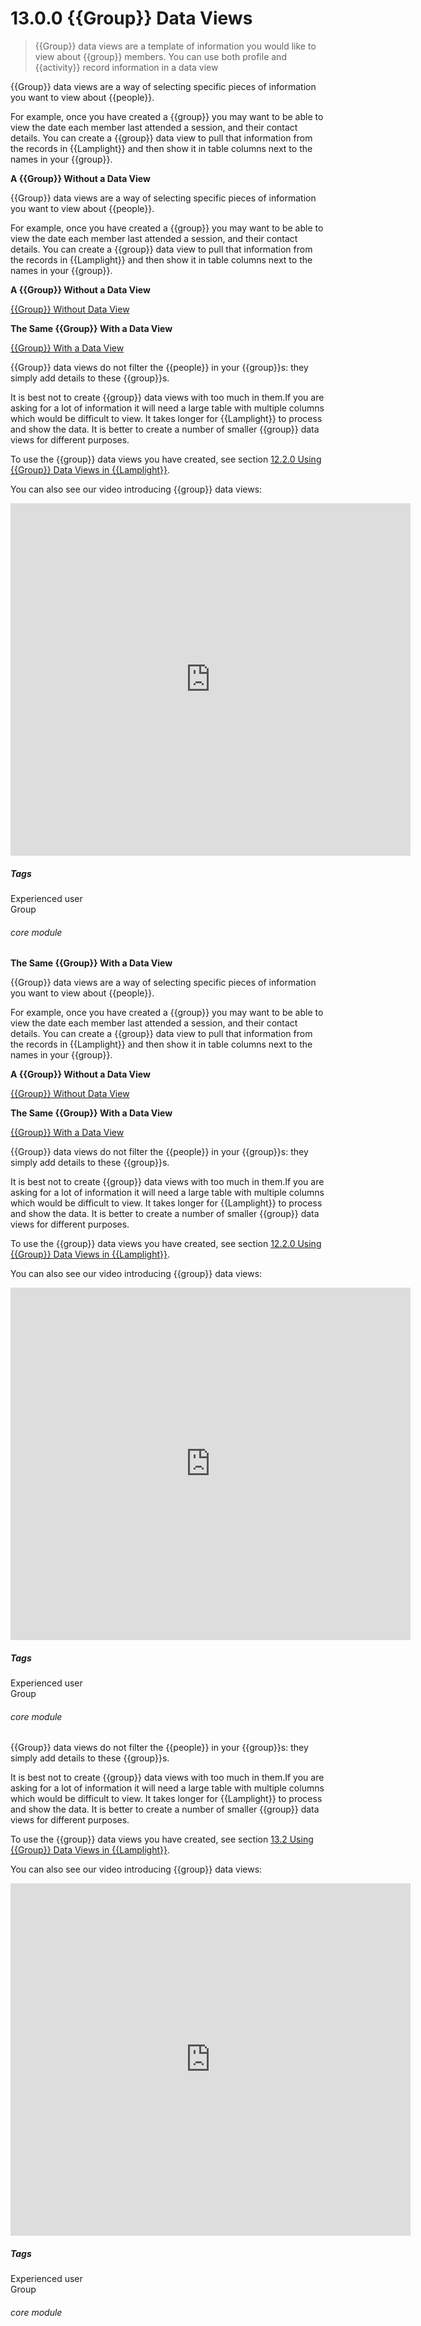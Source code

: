 # 13.0.0 {{Group}} Data Views

> {{Group}} data views are a template of information you would like to view about {{group}} members. You can use both profile and {{activity}} record information in a data view



{{Group}} data views are a way of selecting specific pieces of information you want to view about {{people}}. 

For example, once you have created a {{group}} you may want to be able to view the date each member last attended a session, and their contact details. You can create a {{group}} data view to pull that information from the records in {{Lamplight}} and then show it in table columns next to the names in your {{group}}. 

**A {{Group}} Without a Data View**


{{Group}} data views are a way of selecting specific pieces of information you want to view about {{people}}. 

For example, once you have created a {{group}} you may want to be able to view the date each member last attended a session, and their contact details. You can create a {{group}} data view to pull that information from the records in {{Lamplight}} and then show it in table columns next to the names in your {{group}}. 

**A {{Group}} Without a Data View**

[{{Group}} Without Data View](12.0.0a.png)

**The Same {{Group}} With a Data View**

[{{Group}} With a Data View](12.0.0b.png)

{{Group}} data views do not filter the {{people}} in your {{group}}s: they simply add details to these {{group}}s.

It is best not to create {{group}} data views with too much in them.If you are asking for a lot of information it will need a large table with multiple columns which would be difficult to view.  It takes longer for {{Lamplight}} to process and show the data. It is  better to create a number of smaller {{group}} data views for different purposes.

To use the {{group}} data views you have created, see section [12.2.0 Using {{Group}} Data Views in {{Lamplight}}](/help/index/p/12.2.0).

You can also see our video introducing {{group}} data views:

<iframe src="https://player.vimeo.com/video/279244731" width="640" height="564" frameborder="0" allow="autoplay; fullscreen" allowfullscreen></iframe>

##### Tags
Experienced user  
Group

###### core module



**The Same {{Group}} With a Data View**


{{Group}} data views are a way of selecting specific pieces of information you want to view about {{people}}. 

For example, once you have created a {{group}} you may want to be able to view the date each member last attended a session, and their contact details. You can create a {{group}} data view to pull that information from the records in {{Lamplight}} and then show it in table columns next to the names in your {{group}}. 

**A {{Group}} Without a Data View**

[{{Group}} Without Data View](12.0.0a.png)

**The Same {{Group}} With a Data View**

[{{Group}} With a Data View](12.0.0b.png)

{{Group}} data views do not filter the {{people}} in your {{group}}s: they simply add details to these {{group}}s.

It is best not to create {{group}} data views with too much in them.If you are asking for a lot of information it will need a large table with multiple columns which would be difficult to view.  It takes longer for {{Lamplight}} to process and show the data. It is  better to create a number of smaller {{group}} data views for different purposes.

To use the {{group}} data views you have created, see section [12.2.0 Using {{Group}} Data Views in {{Lamplight}}](/help/index/p/12.2.0).

You can also see our video introducing {{group}} data views:

<iframe src="https://player.vimeo.com/video/279244731" width="640" height="564" frameborder="0" allow="autoplay; fullscreen" allowfullscreen></iframe>

##### Tags
Experienced user  
Group

###### core module



{{Group}} data views do not filter the {{people}} in your {{group}}s: they simply add details to these {{group}}s.

It is best not to create {{group}} data views with too much in them.If you are asking for a lot of information it will need a large table with multiple columns which would be difficult to view.  It takes longer for {{Lamplight}} to process and show the data. It is  better to create a number of smaller {{group}} data views for different purposes.

To use the {{group}} data views you have created, see section [13.2 Using {{Group}} Data Views in {{Lamplight}}](/help/index/p/13.2).

You can also see our video introducing {{group}} data views:

<iframe src="https://player.vimeo.com/video/279244731" width="640" height="564" frameborder="0" allow="autoplay; fullscreen" allowfullscreen></iframe>

##### Tags
Experienced user  
Group

###### core module

